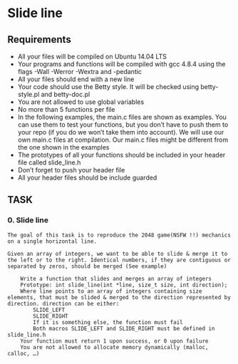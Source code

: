 # Slide line

## Requirements

- All your files will be compiled on Ubuntu 14.04 LTS
- Your programs and functions will be compiled with gcc 4.8.4 using the flags -Wall -Werror -Wextra and -pedantic
- All your files should end with a new line
- Your code should use the Betty style. It will be checked using betty-style.pl and betty-doc.pl
- You are not allowed to use global variables
- No more than 5 functions per file
- In the following examples, the main.c files are shown as examples. You can use them to test your functions, but you don’t have to push them to your repo (if you do we won’t take them into account). We will use our own main.c files at compilation. Our main.c files might be different from the one shown in the examples
- The prototypes of all your functions should be included in your header file called slide_line.h
- Don’t forget to push your header file
- All your header files should be include guarded

## TASK

### 0. Slide line

    The goal of this task is to reproduce the 2048 game(NSFW !!) mechanics on a single horizontal line.

    Given an array of integers, we want to be able to slide & merge it to the left or to the right. Identical numbers, if they are contiguous or separated by zeros, should be merged (See example)

        Write a function that slides and merges an array of integers
        Prototype: int slide_line(int *line, size_t size, int direction);
        Where line points to an array of integers containing size elements, that must be slided & merged to the direction represented by direction. direction can be either:
            SLIDE_LEFT
            SLIDE_RIGHT
            If it is something else, the function must fail
            Both macros SLIDE_LEFT and SLIDE_RIGHT must be defined in slide_line.h
        Your function must return 1 upon success, or 0 upon failure
        You are not allowed to allocate memory dynamically (malloc, calloc, …)
